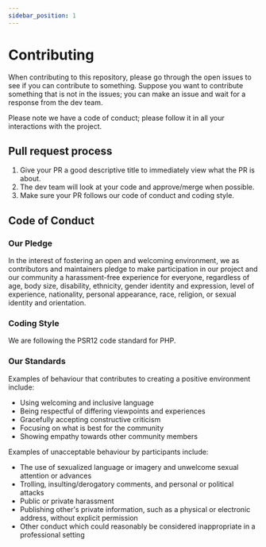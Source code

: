```yaml
---
sidebar_position: 1
---
```


# Contributing
When contributing to this repository, please go through the open issues to see if you can contribute to something. Suppose you want to contribute something that is not in the issues; you can make an issue and wait for a response from the dev team.

Please note we have a code of conduct; please follow it in all your interactions with the project.

## Pull request process

1. Give your PR a good descriptive title to immediately view what the PR is about.
2. The dev team will look at your code and approve/merge when possible.
3. Make sure your PR follows our code of conduct and coding style.

## Code of Conduct

### Our Pledge
In the interest of fostering an open and welcoming environment, we as contributors and maintainers pledge to make participation in our project and our community a harassment-free experience for everyone, regardless of age, body size, disability, ethnicity, gender identity and expression, level of experience, nationality, personal appearance, race, religion, or sexual identity and orientation.

### Coding Style

We are following the PSR12 code standard for PHP.

### Our Standards
Examples of behaviour that contributes to creating a positive environment include:

- Using welcoming and inclusive language
- Being respectful of differing viewpoints and experiences
- Gracefully accepting constructive criticism
- Focusing on what is best for the community
- Showing empathy towards other community members

Examples of unacceptable behaviour by participants include:

- The use of sexualized language or imagery and unwelcome sexual attention or advances
- Trolling, insulting/derogatory comments, and personal or political attacks
- Public or private harassment
- Publishing other's private information, such as a physical or electronic address, without explicit permission
- Other conduct which could reasonably be considered inappropriate in a professional setting